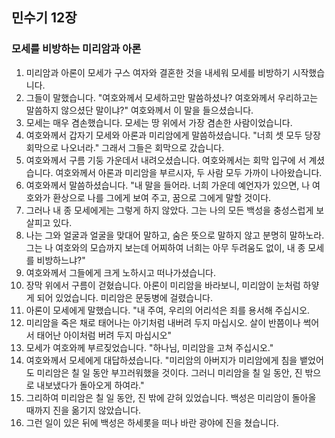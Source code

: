 ## 민수기 12장

### 모세를 비방하는 미리암과 아론
1. 미리암과 아론이 모세가 구스 여자와 결혼한 것을 내세워 모세를 비방하기 시작했습니다.
2. 그들이 말했습니다. "여호와께서 모세하고만 말씀하셨나? 여호와께서 우리하고는 말씀하지 않으셨단 말이냐?" 여호와께서 이 말을 들으셨습니다.
3. 모세는 매우 겸손했습니다. 모세는 땅 위에서 가장 겸손한 사람이었습니다.
4. 여호와께서 갑자기 모세와 아론과 미리암에게 말씀하셨습니다. "너희 셋 모두 당장 회막으로 나오너라." 그래서 그들은 회막으로 갔습니다.
5. 여호와께서 구름 기둥 가운데서 내려오셨습니다. 여호와께서는 회막 입구에 서 계셨습니다. 여호와께서 아론과 미리암을 부르시자, 두 사람 모두 가까이 나아왔습니다.
6. 여호와께서 말씀하셨습니다. "내 말을 들어라. 너희 가운데 예언자가 있으면, 나 여호와가 환상으로 나를 그에게 보여 주고, 꿈으로 그에게 말할 것이다.
7. 그러나 내 종 모세에게는 그렇게 하지 않았다. 그는 나의 모든 백성을 충성스럽게 보살피고 있다.
8. 나는 그와 얼굴과 얼굴을 맞대어 말하고, 숨은 뜻으로 말하지 않고 분명히 말하노라. 그는 나 여호와의 모습까지 보는데 어찌하여 너희는 아무 두려움도 없이, 내 종 모세를 비방하느냐?"
9. 여호와께서 그들에게 크게 노하시고 떠나가셨습니다.
10. 장막 위에서 구름이 걷혔습니다. 아론이 미리암을 바라보니, 미리암이 눈처럼 하얗게 되어 있었습니다. 미리암은 문둥병에 걸렸습니다.
11. 아론이 모세에게 말했습니다. "내 주여, 우리의 어리석은 죄를 용서해 주십시오.
12. 미리암을 죽은 채로 태어나는 아기처럼 내버려 두지 마십시오. 살이 반쯤이나 썩어서 태어난 아이처럼 버려 두지 마십시오"
13. 모세가 여호와께 부르짖었습니다. "하나님, 미리암을 고쳐 주십시오."
14. 여호와께서 모세에게 대답하셨습니다. "미리암의 아버지가 미리암에게 침을 뱉었어도 미리암은 칠 일 동안 부끄러워했을 것이다. 그러니 미리암을 칠 일 동안, 진 밖으로 내보냈다가 돌아오게 하여라."
15. 그리하여 미리암은 칠 일 동안, 진 밖에 갇혀 있었습니다. 백성은 미리암이 돌아올 때까지 진을 옮기지 않았습니다.
16. 그런 일이 있은 뒤에 백성은 하세롯을 떠나 바란 광야에 진을 쳤습니다.